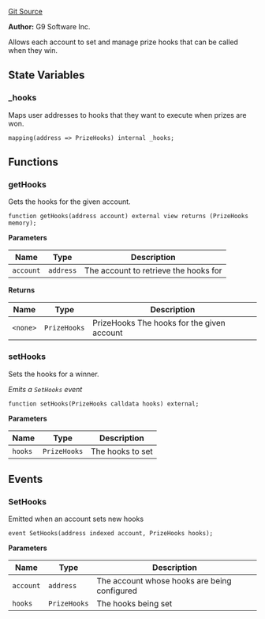 [Git Source](https://github.com/generationsoftware/pt-v5-vault/blob/a10aaa1d1a04e19253a8a7c64aa384e2cb67fb2e/src/abstract/HookManager.sol)

**Author:**
G9 Software Inc.

Allows each account to set and manage prize hooks that can be called when they win.


## State Variables
### _hooks
Maps user addresses to hooks that they want to execute when prizes are won.


```solidity
mapping(address => PrizeHooks) internal _hooks;
```


## Functions
### getHooks

Gets the hooks for the given account.


```solidity
function getHooks(address account) external view returns (PrizeHooks memory);
```
**Parameters**

|Name|Type|Description|
|----|----|-----------|
|`account`|`address`|The account to retrieve the hooks for|

**Returns**

|Name|Type|Description|
|----|----|-----------|
|`<none>`|`PrizeHooks`|PrizeHooks The hooks for the given account|


### setHooks

Sets the hooks for a winner.

*Emits a `SetHooks` event*


```solidity
function setHooks(PrizeHooks calldata hooks) external;
```
**Parameters**

|Name|Type|Description|
|----|----|-----------|
|`hooks`|`PrizeHooks`|The hooks to set|


## Events
### SetHooks
Emitted when an account sets new hooks


```solidity
event SetHooks(address indexed account, PrizeHooks hooks);
```

**Parameters**

|Name|Type|Description|
|----|----|-----------|
|`account`|`address`|The account whose hooks are being configured|
|`hooks`|`PrizeHooks`|The hooks being set|

